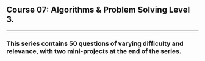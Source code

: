 ## Course 07: Algorithms & Problem Solving Level 3.

---

### This series contains 50 questions of varying difficulty and relevance, with two mini-projects at the end of the series.
